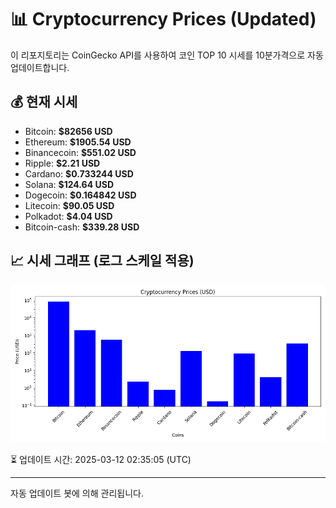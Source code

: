 
# 📊 Cryptocurrency Prices (Updated)

이 리포지토리는 CoinGecko API를 사용하여 코인 TOP 10 시세를 10분가격으로 자동 업데이트합니다.

## 💰 현재 시세
- Bitcoin: **$82656 USD**
- Ethereum: **$1905.54 USD**
- Binancecoin: **$551.02 USD**
- Ripple: **$2.21 USD**
- Cardano: **$0.733244 USD**
- Solana: **$124.64 USD**
- Dogecoin: **$0.164842 USD**
- Litecoin: **$90.05 USD**
- Polkadot: **$4.04 USD**
- Bitcoin-cash: **$339.28 USD**

## 📈 시세 그래프 (로그 스케일 적용)
![Crypto Prices](crypto_prices.png)

⏳ 업데이트 시간: 2025-03-12 02:35:05 (UTC)

---
자동 업데이트 봇에 의해 관리됩니다.
